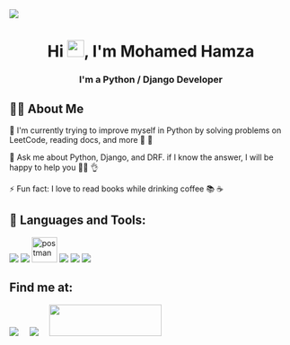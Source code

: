 <a href="https://github.com/MohamedAliHamza">
<!--  <img width="100%" height="auto" src="https://i.imgur.com/iXuL1HG.png" height="175px"/> -->
 <img src="https://github.githubassets.com/images/modules/site/social-cards/github-social.png" />
</a>

<h1 align="center">Hi <img src="https://raw.githubusercontent.com/MartinHeinz/MartinHeinz/master/wave.gif" width="30px">, I'm Mohamed Hamza</h1>
<h3 align="center">I'm a Python / Django Developer</h3>

## 🙋‍♂️ About Me

🌱 I'm currently trying to improve myself in Python by solving problems on LeetCode, reading docs, and more 🐍 💪

💬 Ask me about Python, Django, and DRF. if I know the answer, I will be happy to help you  👩‍💻 👌

⚡ Fun fact: I love to read books while drinking coffee 📚 ☕

## 🚀 Languages and Tools: 

<p align="left"> 
 <a href="https://www.python.org" target="_blank"> <img src="https://img.icons8.com/color/48/000000/python.png"/></a>
 <a href="https://www.djangoproject.com/" target="_blank"> <img src="https://img.icons8.com/color/48/000000/django.png"/></a>
 <a href="https://postman.com" target="_blank"> <img src="https://www.vectorlogo.zone/logos/getpostman/getpostman-icon.svg" alt="postman" width="45" height="45"/></a>
 <a href="https://code.visualstudio.com/" target="_blank"> <img src="https://img.icons8.com/color/48/000000/visual-studio-code-2019.png"/></a>
 <a href="https://git-scm.com/" target="_blank"> <img src="https://img.icons8.com/color/48/000000/git.png"/></a>
 <a style="padding-right:8px;" href="https://www.mysql.com/" target="_blank"> <img src="https://img.icons8.com/fluent/50/000000/mysql-logo.png"/></a> 
</p>

## Find me at:
<p align="left">

<a href = "https://www.linkedin.com/in/mohamedhz/" target="_blank"><img src="https://img.icons8.com/fluent/48/000000/linkedin.png"/></a> &nbsp; &nbsp;
<a href = "https://twitter.com/MohamedHamza__" target="_blank"><img src="https://img.icons8.com/color/48/000000/twitter-squared.png"/></a> &nbsp; &nbsp;
<a href = "https://stackoverflow.com/users/10852413/mohamed-hamza?tab=profile" target="_blank"><img src="https://stackoverflow.design/assets/img/logos/so/logo-stackoverflow.svg/" width="200" height="56"/></a>

</p>
